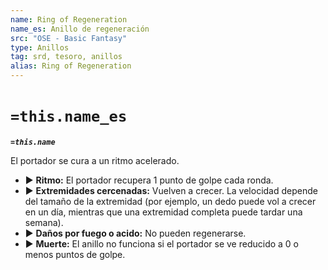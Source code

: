 ```yaml
---
name: Ring of Regeneration
name_es: Anillo de regeneración
src: "OSE - Basic Fantasy"
type: Anillos
tag: srd, tesoro, anillos
alias: Ring of Regeneration
---
```

# `=this.name_es` 

**_`=this.name`_**

El portador se cura a un ritmo acelerado. 
- ▶ **Ritmo:** El portador recupera 1 punto de golpe cada ronda. 
- ▶ **Extremidades cercenadas:** Vuelven a crecer. La velocidad depende del tamaño de la extremidad (por ejemplo, un dedo puede vol a crecer en un día, mientras que una extremidad completa puede tardar una semana). 
- ▶ **Daños por fuego o acido:** No pueden regenerarse. 
- ▶ **Muerte:** El anillo no funciona si el portador se ve reducido a 0 o menos puntos de golpe.

